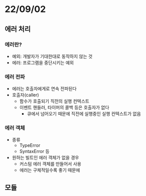 # 22/09/02

## 에러 처리

### 에러란?
- 예외: 개발자가 기대한대로 동작하지 않는 것
- 에러: 프로그램을 중단시키는 예외

### 에러 전파
- 에러는 호출자에게로 연속 전파된다
- 호출자(caller)
	- 함수가 호출되기 직전의 실행 컨텍스트
	- 이벤트 핸들러, 타이머의 콜백 등은 호출자가 없다
		- 큐에서 넘어오기 때문에 직전에 실행중인 실행 컨텍스트가 없음

### 에러 객체
- 종류
	- TypeError
	- SyntaxError 등
- 원하는 빌트인 에러 객체가 없을 경우
	- 커스텀 에러 객체를 만들어서 사용
	- 에러는 구체적일수록 좋기 때문에



## 모듈

### 








